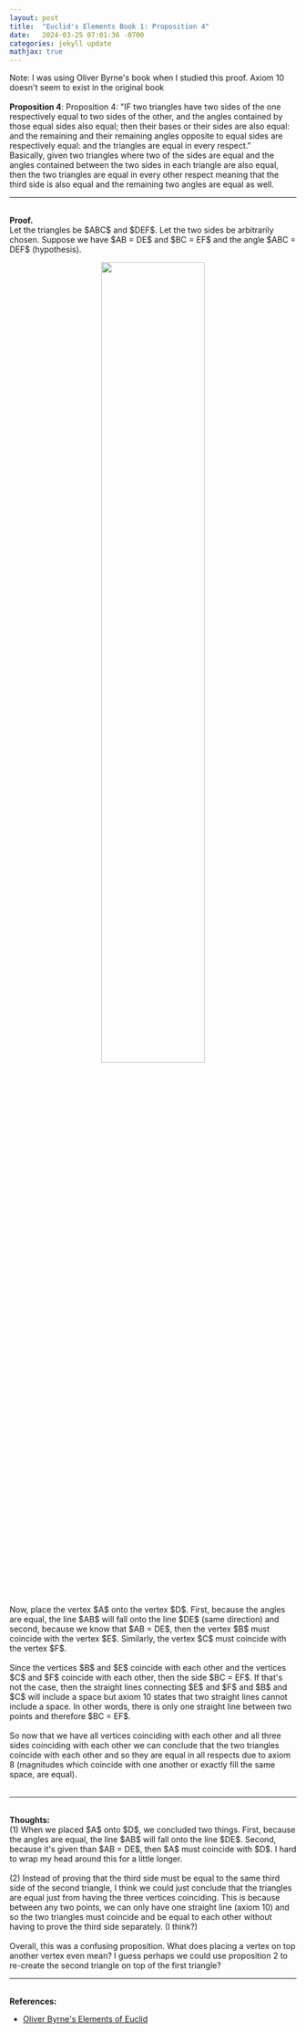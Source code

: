 ```yaml
---
layout: post
title:  "Euclid's Elements Book 1: Proposition 4"
date:   2024-03-25 07:01:36 -0700
categories: jekyll update
mathjax: true
---
```

Note: I was using Oliver Byrne's book when I studied this proof. Axiom 10 doesn't seem to exist in the original book
<br>
<br>
<b>Proposition 4</b>: Proposition 4: "IF two triangles have two sides of the one respectively equal to two sides of the other, and the angles contained by those equal sides also equal; then their bases or their sides  are also equal: and the remaining and their remaining angles opposite to equal sides are respectively equal: and the triangles are equal in every respect."
<br>
Basically, given two triangles where two of the sides are equal and the angles contained between the two sides in each triangle are also equal, then the two triangles are equal in every other respect meaning that the third side is also equal and the remaining two angles are equal as well.
<br>
<hr>
<!----------------------------------------------------------------------->
<br>
<b>Proof.</b><br>
Let the triangles be $ABC$ and $DEF$. Let the two sides be arbitrarily chosen. Suppose we have $AB = DE$ and $BC = EF$ and the angle $ABC = DEF$ (hypothesis). 
<p style="text-align:center;"><img src="{{ site.url }}/assets/math/euclid/pr4/1.png" width="60%" class="center"></p>
Now, place the vertex $A$ onto the vertex $D$. First, because the angles are equal, the line $AB$ will fall onto the line $DE$ (same direction) and second, because we know that $AB = DE$, then the vertex $B$ must coincide with the vertex $E$. Similarly, the vertex $C$ must coincide with the vertex $F$. 
<br><br>
Since the vertices $B$ and $E$ coincide with each other and the vertices $C$ and $F$ coincide with each other, then the side $BC = EF$. If that's not the case, then the straight lines connecting $E$ and $F$ and $B$ and $C$ will include a space but axiom 10 states that two straight lines cannot include a space. In other words, there is only one straight line between two points and therefore $BC = EF$.
<br><br>
So now that we have all vertices coinciding with each other and all three sides coinciding with each other we can conclude that the two triangles coincide with each other and so they are equal in all respects due to axiom 8 (magnitudes which coincide with one another or exactly fill the same space, are equal). 
<br>
<br>
<hr>
<!----------------------------------------------------------------------->
<br>
<b>Thoughts:</b>
<br>
(1) When we placed $A$ onto $D$, we concluded two things. First, because the angles are equal, the line $AB$ will fall onto the line $DE$. Second, because it's given than $AB = DE$, then $A$ must coincide with $D$. I hard to wrap my head around this for a little longer.
<br><br>
(2) Instead of proving that the third side must be equal to the same third side of the second triangle, I think we could just conclude that the triangles are equal just from having the three vertices coinciding. This is because between any two points, we can only have one straight line (axiom 10) and so the two triangles must coincide and be equal to each other without having to prove the third side separately. (I think?)
<br><br>
Overall, this was a confusing proposition. What does placing a vertex on top another vertex even mean? I guess perhaps we could use proposition 2 to re-create the second triangle on top of the first triangle?
<br>
<hr>
<!----------------------------------------------------------------------->
<br>
<b>References:</b>
<ul>
<li><a href="https://www.amazon.com/dp/B09ZYVSSTP/ref=sspa_dk_detail_0?psc=1&pd_rd_i=B09ZYVSSTP&pd_rd_w=c4vZJ&content-id=amzn1.sym.f734d1a2-0bf9-4a26-ad34-2e1b969a5a75&pf_rd_p=f734d1a2-0bf9-4a26-ad34-2e1b969a5a75&pf_rd_r=WK3ER8B42S7VAPMGWWPZ&pd_rd_wg=8i8vz&pd_rd_r=789c12b3-868b-4990-85da-a643782719d6&sp_csd=d2lkZ2V0TmFtZT1zcF9kZXRhaWw">Oliver Byrne's Elements of Euclid</a></li>
</ul>


